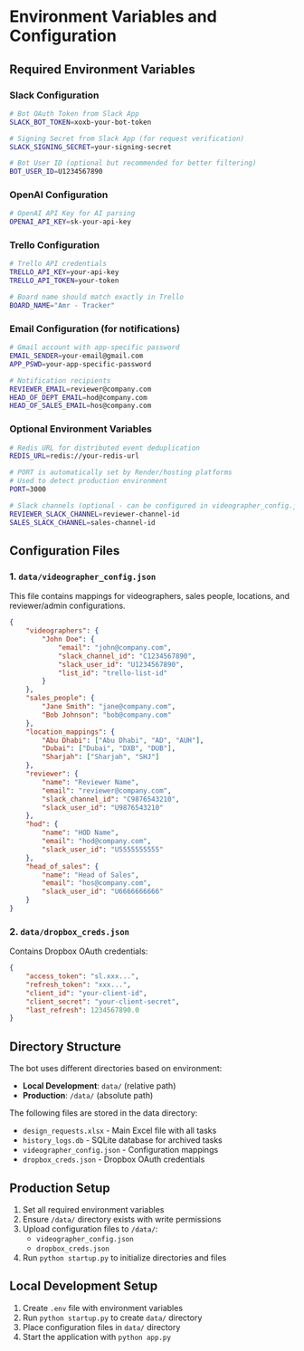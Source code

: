 # Environment Variables and Configuration

## Required Environment Variables

### Slack Configuration
```bash
# Bot OAuth Token from Slack App
SLACK_BOT_TOKEN=xoxb-your-bot-token

# Signing Secret from Slack App (for request verification)
SLACK_SIGNING_SECRET=your-signing-secret

# Bot User ID (optional but recommended for better filtering)
BOT_USER_ID=U1234567890
```

### OpenAI Configuration
```bash
# OpenAI API Key for AI parsing
OPENAI_API_KEY=sk-your-api-key
```

### Trello Configuration
```bash
# Trello API credentials
TRELLO_API_KEY=your-api-key
TRELLO_API_TOKEN=your-token

# Board name should match exactly in Trello
BOARD_NAME="Amr - Tracker"
```

### Email Configuration (for notifications)
```bash
# Gmail account with app-specific password
EMAIL_SENDER=your-email@gmail.com
APP_PSWD=your-app-specific-password

# Notification recipients
REVIEWER_EMAIL=reviewer@company.com
HEAD_OF_DEPT_EMAIL=hod@company.com  
HEAD_OF_SALES_EMAIL=hos@company.com
```

### Optional Environment Variables
```bash
# Redis URL for distributed event deduplication
REDIS_URL=redis://your-redis-url

# PORT is automatically set by Render/hosting platforms
# Used to detect production environment
PORT=3000

# Slack channels (optional - can be configured in videographer_config.json instead)
REVIEWER_SLACK_CHANNEL=reviewer-channel-id
SALES_SLACK_CHANNEL=sales-channel-id
```

## Configuration Files

### 1. `data/videographer_config.json`

This file contains mappings for videographers, sales people, locations, and reviewer/admin configurations.

```json
{
    "videographers": {
        "John Doe": {
            "email": "john@company.com",
            "slack_channel_id": "C1234567890",
            "slack_user_id": "U1234567890",
            "list_id": "trello-list-id"
        }
    },
    "sales_people": {
        "Jane Smith": "jane@company.com",
        "Bob Johnson": "bob@company.com"
    },
    "location_mappings": {
        "Abu Dhabi": ["Abu Dhabi", "AD", "AUH"],
        "Dubai": ["Dubai", "DXB", "DUB"],
        "Sharjah": ["Sharjah", "SHJ"]
    },
    "reviewer": {
        "name": "Reviewer Name",
        "email": "reviewer@company.com",
        "slack_channel_id": "C9876543210",
        "slack_user_id": "U9876543210"
    },
    "hod": {
        "name": "HOD Name",
        "email": "hod@company.com",
        "slack_user_id": "U5555555555"
    },
    "head_of_sales": {
        "name": "Head of Sales",
        "email": "hos@company.com",
        "slack_user_id": "U6666666666"
    }
}
```

### 2. `data/dropbox_creds.json`

Contains Dropbox OAuth credentials:

```json
{
    "access_token": "sl.xxx...",
    "refresh_token": "xxx...",
    "client_id": "your-client-id",
    "client_secret": "your-client-secret",
    "last_refresh": 1234567890.0
}
```

## Directory Structure

The bot uses different directories based on environment:

- **Local Development**: `data/` (relative path)
- **Production**: `/data/` (absolute path)

The following files are stored in the data directory:
- `design_requests.xlsx` - Main Excel file with all tasks
- `history_logs.db` - SQLite database for archived tasks
- `videographer_config.json` - Configuration mappings
- `dropbox_creds.json` - Dropbox OAuth credentials

## Production Setup

1. Set all required environment variables
2. Ensure `/data/` directory exists with write permissions
3. Upload configuration files to `/data/`:
   - `videographer_config.json`
   - `dropbox_creds.json`
4. Run `python startup.py` to initialize directories and files

## Local Development Setup

1. Create `.env` file with environment variables
2. Run `python startup.py` to create `data/` directory
3. Place configuration files in `data/` directory
4. Start the application with `python app.py`